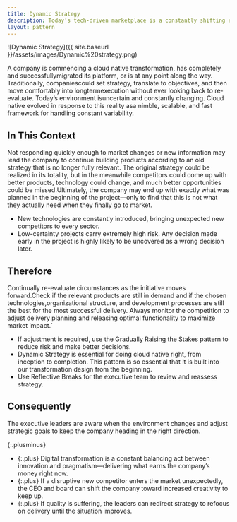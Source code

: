 ```yaml
---
title: Dynamic Strategy
description: Today’s tech-driven marketplace is a constantly shifting environment, no matter whatbusiness you are in—so your game plan needs to shift right along with it
layout: pattern
---
```


![Dynamic Strategy]({{ site.baseurl }}/assets/images/Dynamic%20strategy.png)

A company is commencing a cloud native transformation, has completely and successfullymigrated its platform, or is at any point along the way. Traditionally, companiescould set strategy, translate to objectives, and then move comfortably into longtermexecution without ever looking back to re-evaluate. Today’s environment isuncertain and constantly changing. Cloud native evolved in response to this reality asa nimble, scalable, and fast framework for handling constant variability.

## In This Context

Not responding quickly enough to market changes or new information may lead the company to continue building products according to an old strategy that is no longer fully relevant. The original strategy could be realized in its totality, but in the meanwhile competitors could come up with better products, technology could change, and much better opportunities could be missed.Ultimately, the company may end up with exactly what was planned in the beginning of the project—only to find that this is not what they actually need when they finally go to market.

- New technologies are constantly introduced, bringing unexpected new competitors to every sector.
- Low-certainty projects carry extremely high risk. Any decision made early in the project is highly likely to be uncovered as a wrong decision later.

## Therefore

Continually re-evaluate circumstances as the initiative moves forward.Check if the relevant products are still in demand and if the chosen technologies,organizational structure, and development processes are still the best for the most successful delivery. Always monitor the competition to adjust delivery planning and releasing optimal functionality to maximize market impact.\`

- If adjustment is required, use the Gradually Raising the Stakes pattern to reduce risk and make better decisions.
- Dynamic Strategy is essential for doing cloud native right, from inception to completion. This pattern is so essential that it is built into our transformation design from the beginning.
- Use Reflective Breaks for the executive team to review and reassess strategy.

## Consequently

The executive leaders are aware when the environment changes and adjust strategic goals to keep the company heading in the right direction.

{:.plusminus}
- {:.plus} Digital transformation is a constant balancing act between innovation and pragmatism—delivering what earns the company’s money right now.
- {:.plus} If a disruptive new competitor enters the market unexpectedly, the CEO and board can shift the company toward increased creativity to keep up.
- {:.plus} If quality is suffering, the leaders can redirect strategy to refocus on delivery until the situation improves.
